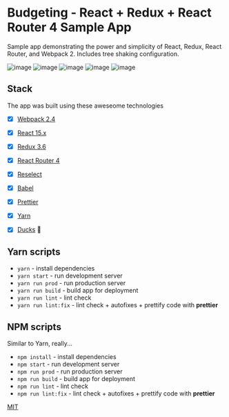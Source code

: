 # Budgeting - React + Redux + React Router 4 Sample App

Sample app demonstrating the power and simplicity of React, Redux, React Router, and Webpack 2. Includes tree shaking configuration. 


![image](https://cloud.githubusercontent.com/assets/733074/25337816/94ed6d60-28fd-11e7-9332-9bba7168d89b.png)
![image](https://cloud.githubusercontent.com/assets/733074/25337819/974f1018-28fd-11e7-8de5-d090c044d83d.png)
![image](https://cloud.githubusercontent.com/assets/733074/25337825/9e38075e-28fd-11e7-9738-bac005cce14b.png)
![image](https://cloud.githubusercontent.com/assets/733074/25337828/a0289218-28fd-11e7-9b3a-a9c44048ad64.png)
![image](https://cloud.githubusercontent.com/assets/733074/25337832/a25e601c-28fd-11e7-877e-ccb66508e475.png)


## Stack
The app was built using these aweseome technologies

- [x] [Webpack 2.4](https://webpack.github.io)
- [x] [React 15.x](https://facebook.github.io/react/)
- [x] [Redux 3.6](http://redux.js.org/)
- [x] [React Router 4](https://reacttraining.com/react-router/)
- [x] [Reselect](https://github.com/reactjs/reselect/)
- [x] [Babel](https://babeljs.io/)
- [x] [Prettier](https://github.com/prettier/prettier)
- [x] [Yarn](https://yarnpkg.com/en/)
- [x] [Ducks](https://github.com/erikras/ducks-modular-redux/) 🐣


## Yarn scripts

* `yarn` - install dependencies
* `yarn start` - run development server
* `yarn run prod` - run production server
* `yarn run build` - build app for deployment
* `yarn run lint` - lint check
* `yarn run lint:fix` - lint check + autofixes + prettify code with __prettier__

## NPM scripts
Similar to Yarn, really...

* `npm install` - install dependencies
* `npm start` - run development server
* `npm run prod` - run production server
* `npm run build` - build app for deployment
* `npm run lint` - lint check
* `npm run lint:fix` - lint check + autofixes + prettify code with __prettier__



[MIT](License.md)
